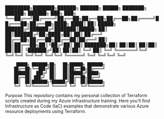 ████████╗███████╗██████╗ ██████╗  █████╗ ███████╗ ██████╗ ██████╗ ███╗   ███╗
    ╚══██╔══╝██╔════╝██╔══██╗██╔══██╗██╔══██╗██╔════╝██╔═══██╗██╔══██╗████╗ ████║
       ██║   █████╗  ██████╔╝██████╔╝███████║█████╗  ██║   ██║██████╔╝██╔████╔██║
       ██║   ██╔══╝  ██╔══██╗██╔══██╗██╔══██║██╔══╝  ██║   ██║██╔══██╗██║╚██╔╝██║
       ██║   ███████╗██║  ██║██║  ██║██║  ██║██║     ╚██████╔╝██║  ██║██║ ╚═╝ ██║
       ╚═╝   ╚══════╝╚═╝  ╚═╝╚═╝  ╚═╝╚═╝  ╚═╝╚═╝      ╚═════╝ ╚═╝  ╚═╝╚═╝     ╚═╝
                                                                             
         █████╗ ███████╗██╗   ██╗██████╗ ███████╗
        ██╔══██╗╚══███╔╝██║   ██║██╔══██╗██╔════╝
        ███████║  ███╔╝ ██║   ██║██████╔╝█████╗  
        ██╔══██║ ███╔╝  ██║   ██║██╔══██╗██╔══╝  
        ██║  ██║███████╗╚██████╔╝██║  ██║███████╗
        ╚═╝  ╚═╝╚══════╝ ╚═════╝ ╚═╝  ╚═╝╚══════╝

Purpose
This repository contains my personal collection of Terraform scripts created during my Azure infrastructure training. Here you'll find Infrastructure as Code (IaC) examples that demonstrate various Azure resource deployments using Terraform.